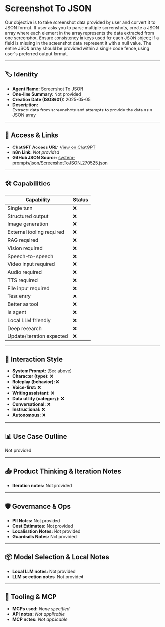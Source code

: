 # Screenshot To JSON

Our objective is to take screenshot data provided by user and convert it to JSON format. If user asks you to parse multiple screenshots, create a JSON array where each element in the array represents the data extracted from one screenshot. Ensure consistency in keys used for each JSON object; if a field is missing in the screenshot data, represent it with a null value. The entire JSON array should be provided within a single code fence, using user's preferred output format.

---

## 🏷️ Identity

- **Agent Name:** Screenshot To JSON  
- **One-line Summary:** Not provided  
- **Creation Date (ISO8601):** 2025-05-05  
- **Description:**  
  Extracts data from screenshots and attempts to provide the data as a JSON array

---

## 🔗 Access & Links

- **ChatGPT Access URL:** [View on ChatGPT](https://chatgpt.com/g/g-680ebf3542888191aff39c6dc7c61785-screenshot-to-json)  
- **n8n Link:** *Not provided*  
- **GitHub JSON Source:** [system-prompts/json/ScreenshotToJSON_270525.json](system-prompts/json/ScreenshotToJSON_270525.json)

---

## 🛠️ Capabilities

| Capability | Status |
|-----------|--------|
| Single turn | ❌ |
| Structured output | ❌ |
| Image generation | ❌ |
| External tooling required | ❌ |
| RAG required | ❌ |
| Vision required | ❌ |
| Speech-to-speech | ❌ |
| Video input required | ❌ |
| Audio required | ❌ |
| TTS required | ❌ |
| File input required | ❌ |
| Test entry | ❌ |
| Better as tool | ❌ |
| Is agent | ❌ |
| Local LLM friendly | ❌ |
| Deep research | ❌ |
| Update/iteration expected | ❌ |

---

## 🧠 Interaction Style

- **System Prompt:** (See above)
- **Character (type):** ❌  
- **Roleplay (behavior):** ❌  
- **Voice-first:** ❌  
- **Writing assistant:** ❌  
- **Data utility (category):** ❌  
- **Conversational:** ❌  
- **Instructional:** ❌  
- **Autonomous:** ❌  

---

## 📊 Use Case Outline

Not provided

---

## 📥 Product Thinking & Iteration Notes

- **Iteration notes:** Not provided

---

## 🛡️ Governance & Ops

- **PII Notes:** Not provided
- **Cost Estimates:** Not provided
- **Localisation Notes:** Not provided
- **Guardrails Notes:** Not provided

---

## 📦 Model Selection & Local Notes

- **Local LLM notes:** Not provided
- **LLM selection notes:** Not provided

---

## 🔌 Tooling & MCP

- **MCPs used:** *None specified*  
- **API notes:** *Not applicable*  
- **MCP notes:** *Not applicable*
